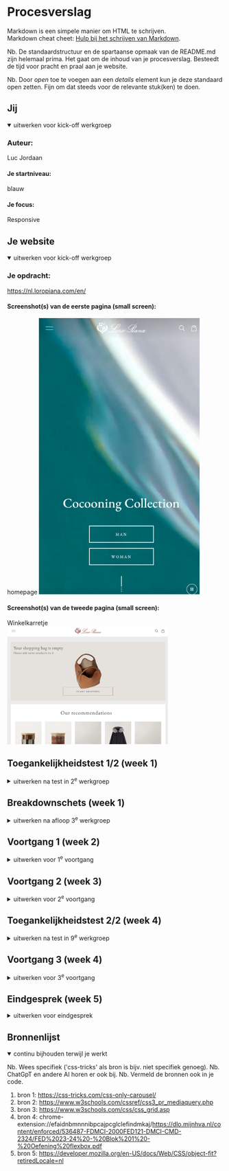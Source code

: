 # Procesverslag
Markdown is een simpele manier om HTML te schrijven.  
Markdown cheat cheet: [Hulp bij het schrijven van Markdown](https://github.com/adam-p/markdown-here/wiki/Markdown-Cheatsheet).

Nb. De standaardstructuur en de spartaanse opmaak van de README.md zijn helemaal prima. Het gaat om de inhoud van je procesverslag. Besteedt de tijd voor pracht en praal aan je website.

Nb. Door *open* toe te voegen aan een *details* element kun je deze standaard open zetten. Fijn om dat steeds voor de relevante stuk(ken) te doen.





## Jij

<details open>
  <summary>uitwerken voor kick-off werkgroep</summary>

  ### Auteur:
  Luc Jordaan

  #### Je startniveau:
  blauw

  #### Je focus:
  Responsive
 
</details>





## Je website

<details open>
  <summary>uitwerken voor kick-off werkgroep</summary>

  ### Je opdracht:
  https://nl.loropiana.com/en/

  #### Screenshot(s) van de eerste pagina (small screen): 
  homepage 
  <img src="readme-images/homepage.png" width="375px" alt="homepage van de website">

  #### Screenshot(s) van de tweede pagina (small screen):
  Winkelkarretje  
  <img src="readme-images/Screenshot 2023-10-02 at 16.37.58.png" width="375px" alt="winkel karretje pagina">
 
</details>



## Toegankelijkheidstest 1/2 (week 1)

<details>
  <summary>uitwerken na test in 2<sup>e</sup> werkgroep</summary>

  ### Bevindingen
  Lijst met je bevindingen die in de test naar voren kwamen:

  <img src="readme-images/Screenshot 2023-10-11 at 20.17.16.png" width="375px" alt="oefening codepen">

  Ik was in week 2 nog totaal niet ver met mijn eigen website. Ik was in de lessen voornamelijk bezig met de opdrachten, en dus niet met mijn website. Dit had als gevolg dat ik eigenlijk alleen een header had zonder vormgeving.

  <img src="readme-images/Screenshot 2023-10-11 at 19.23.28.png" width="375px" alt="bovenkant van WDA checklist">
  <img src="readme-images/Screenshot 2023-10-11 at 19.23.46.png" width="375px" alt="middelste twee paginas WDA checklist">
  <img src="readme-images/Screenshot 2023-10-11 at 19.23.53.png" width="375px" alt="laatste twee pagina's WDA checklist">
 
 
 

</details>



## Breakdownschets (week 1)

<details>
  <summary>uitwerken na afloop 3<sup>e</sup> werkgroep</summary>

  ### de hele pagina: 
  <img src="readme-images/Screenshot 2023-10-02 at 14.05.09.png" width="375px" alt="winkelmandje is leeg in groot scherm">

  ### dynamisch deel (bijv menu): 
  <img src="readme-images/Screenshot 2023-10-02 at 14.05.03.png" width="375px" alt="gesuggesteerde items in groot scherm (slider)">

  ### wellicht nog een dynamisch deel (bijv filter): 
  <img src="readme-images/Screenshot 2023-10-02 at 14.07.07.png" width="375px" alt="slider die groter en kleiner word op de pagina">

</details>





## Voortgang 1 (week 2)

<details>
  <summary>uitwerken voor 1<sup>e</sup> voortgang</summary>

  ### Stand van zaken
  hier dit ging goed & dit was lastig (neem ook screenshots op van delen van je website en code)

  <img src="readme-images/Screenshot 2023-10-02 at 14.08.16.png" width="375px" alt="code van mijn header/ hamburgermenudie niet goed werkt">

  -Ik heb heel lang zitten kloten met een hamburger menu en uiteindelijk is het soort van gelukt, maar ik ben er niet helemaal blij mee.


  ### Agenda voor meeting
  samen met je groepje opstellen

  | student 1      | student 2          | student 3    | student 4        |
  | ---            | ---                | ---          | ---              |
  | dit bespreken  | en dit             | en ik dit    | en dan ik dat    |
  | en dat ook nog | dit als er tijd is | nog een punt | dit wil ik zeker |
  | ...            | ...                | ...          | ...              |


  ### Verslag van meeting
  hier na afloop snel de uitkomsten van de meeting vastleggen

  - punt 1: Ik moet mijn header echt afmaken
  - punt 2: Ik moet eerst even de basis elementen in HTML zetten voordat ik teveel aan mijn vormgeving zit.
  - nog een punt: Mijn background image werkte niet mee.
  - ...

</details>





## Voortgang 2 (week 3)

<details>
  <summary>uitwerken voor 2<sup>e</sup> voortgang</summary>

  ### Stand van zaken
  hier dit ging goed & dit was lastig (neem ook screenshots op van delen van je website en code)

  <img src="readme-images/Screenshot 2023-10-02 at 14.11.18.png" width="375px" alt="screenshot van elementen op tweede pagina">

   <img src="readme-images/Screenshot 2023-10-02 at 16.39.10.png" width="375px" alt="screenshot van lijst van voorgestelde dingen op tweede pagina">


  -Dit is een element van mijn tweede pagina die lastig leek, en die ik wil proberen. 

  -Het voorgestelde deel is eigenlijk een soort slider waarin er elementen bijkomen als je scherm groter word, maar ik weet niet hoe ik dat moet doen dus ik maak het gewoon een grid waar alles onder elkaar valt.


  ### Agenda voor meeting
  samen met je groepje opstellen

  | student 1      | student 2          | student 3    | student 4        |
  | ---            | ---                | ---          | ---              |
  | dit bespreken  | en dit             | en ik dit    | en dan ik dat    |
  | en dat ook nog | dit als er tijd is | nog een punt | dit wil ik zeker |
  | ...            | ...                | ...          | ...              |


  ### Verslag van meeting
  hier na afloop snel de uitkomsten van de meeting vastleggen

  - punt 1: Ik heb de basis elementen in HTML en moet nu gaan beginnen aan de vormgeving
  - punt 2: De vormgeving is moeilijker dan ik dacht, en ik ben al heel veel tijd kwijt daaraan.
  - punt 3: 
- ...

</details>





## Toegankelijkheidstest 2/2 (week 4)

<details>
  <summary>uitwerken na test in 9<sup>e</sup> werkgroep</summary>

  ### Bevindingen
  Lijst met je bevindingen die in de test naar voren kwamen (geef ook aan wat er verbeterd is):

  -Veel van mijn elementen had ik niet in een echte link gemaakt, maar meer gebruikt als filler. Hierdoor werkte de screenreader niet helemaal. Dus ik heb ze vervangen door echte links.
  -Verder werkte het navigeren door de site prima.
  -De screenreader werkte daarna gewoon zoals het hoort.
  -Alleen het element met die slider waar de screenreader steeds "link, link link" zegt moet ik weg halen.


  <img src="readme-images/Screenshot 2023-10-11 at 19.23.28.png" width="375px" alt="bovenkant van WDA checklist">
  <img src="readme-images/Screenshot 2023-10-11 at 19.23.46.png" width="375px" alt="middelste twee paginas WDA checklist">
  <img src="readme-images/Screenshot 2023-10-11 at 19.23.53.png" width="375px" alt="laatste twee pagina's WDA checklist">

</details>





## Voortgang 3 (week 4)

<details>
  <summary>uitwerken voor 3<sup>e</sup> voortgang</summary>

  ### Stand van zaken
  hier dit ging goed & dit was lastig (neem ook screenshots op van delen van je website en code)

  <img src="readme-images/Screenshot 2023-10-11 at 19.33.59.png" width="375px" alt="tweede pagina voorgestelde gedeelte met hidden slider die niet lukte">
  <img src="readme-images/Screenshot 2023-10-11 at 19.34.09.png" width="375px" alt="mijn variant van de voorgestelde gedeelte op de tweede pagina">

  -In de echte site gebruiken zij voor de tweede pagina een soort ingeklapte slider waar je maar twee artikelen tezien krijgt maar waar je door kan klikken naar de rest. Dan in groot scherm zie je ze allemaal. Ik heb lang geprobeerd dit na te maken maar het werd heel lelijk, dus heb ik gekozen om alle content onder elkaar te tonen in klein scherm. Dit vind ik sowieso een betere oplossing want dan kan je gelijk alle content zien.


  ### Agenda voor meeting
  samen met je groepje opstellen

  | student 1      | student 2          | student 3    | student 4        |
  | ---            | ---                | ---          | ---              |
  | dit bespreken  | en dit             | en ik dit    | en dan ik dat    |
  | en dat ook nog | dit als er tijd is | nog een punt | dit wil ik zeker |
  | ...            | ...                | ...          | ...              |


  ### Verslag van meeting
  hier na afloop snel de uitkomsten van de meeting vastleggen

  - punt 1: Ik moet mijn hamburger menu nog fixen. Hij werkt niet als je op de knop drukt en hij schaalt ook niet mee als je naar groot scherm gaat zoals op de echte site.
  - punt 2: Ook moet ik nog bepaalde dingen responsive maken zoals de nav en de section van de tennis schoenen.
  - punt 3: De section van de tennis schoenen is niet helemaal gelukt zoals ik het wilde maar uiteindelijk lijkt het er wel redelijk op, en het schaalt mee als je het kleiner maakt.
  - ...

</details>





## Eindgesprek (week 5)

<details>
  <summary>uitwerken voor eindgesprek</summary>

  ### Je uitkomst - karakteristiek screenshots:
  <img src="readme-images/Screenshot 2023-10-02 at 13.59.38.png" width="375px" alt="uitomst opdracht 1">

  -In het algemeen ben ik best blij met hoe mijn eigen website is geworden. Het heeft zeker het gevoel van de Loro Piana website. Er zijn bepaalde dingen die ik nog zou willen verbeteren maar daar had ik extra hulp bij nodig. Bijvoorbeeld de sliders zou ik mooier willen maken, de nav zou ik nog willen hebben dat die extra stukjes tekst erbij komen als je naar groot scherm gaat. 


  ### Dit ging goed/Heb ik geleerd: 
  Korte omschrijving met plaatjes

  <img src="readme-images/Screenshot 2023-10-02 at 13.46.31.png" width="375px" alt="Responsive heb ik veel geleerd">
  <img src="readme-images/Screenshot 2023-10-11 at 09.35.41.png" width="375px" alt="Responsive deel dat schaalt op groot scherm">
  <img src="readme-images/Screenshot 2023-10-11 at 09.35.53.png" width="375px" alt="Responsive deel op klein sherm">

  -Ik heb veel geleerd over grids gebruiken en hoe ik een website responsive moet. En ik ben vooral trots op deze elementen. Veel elementen in mijn site hebben verschillende interessante grids voor verschillende scherm groottes en dat was leuk om mee te experimenteren. Ook geeft het een duidelijk gevoel van responsiveness.

  ### Dit was lastig/Is niet gelukt:
  Korte omschrijving met plaatjes

  
  <img src="readme-images/Screenshot 2023-10-02 at 13.45.55.png" width="375px" alt="section tennis walk shoes lukt niet">
  <img src="readme-images/Screenshot 2023-10-02 at 14.01.49.png" width="375px" alt="code van section tennis walk shoes">

    -ik had wat problemen met dit gedeelte en het lukte mij niet om het zelf op te lossen. Dus ik ben zo ver gekomen als mij zonder hulp gaat lukken, en de rest laat ik helaas voor wat het is. De vormgeving is uiteindelijk niet het belangrijkste. De moeilijkheid voor mij lag bij het feit dat het een grid in een grid was, en dat hij ook nog is veranderde van vormgeving als hij groot schaalde. Ik heb dit nog nooit hoeven doen.

  <img src="readme-images/Screenshot 2023-10-02 at 13.45.55.png" width="375px" alt="bummer">
  <img src="readme-images/Screenshot 2023-10-11 at 09.41.14.png" width="375px" alt="Responsive nav op de echte site">
  <img src="readme-images/Screenshot 2023-10-11 at 09.40.51.png" width="375px" alt="Responsive nav van mijn site">

Ook lukte het mij niet om de nav helemaal te maken zoals in de echte site, want het veranderde de responsivness van de site. De items uit de hidden hamburger menu kwamen namelijk ineens tevoorschijn in de nav als het groot scherm werd en ik wist niet hoe ik die goed kon positioneren zodat zij gelijk stonden met de rest. Want bij mij was het onder de nav.

Boven zie je de nav op groot scherm van de echte site, daaronder zie je mijn nav.

</details>





## Bronnenlijst

<details open>
  <summary>continu bijhouden terwijl je werkt</summary>

  Nb. Wees specifiek ('css-tricks' als bron is bijv. niet specifiek genoeg). 
  Nb. ChatGpT en andere AI horen er ook bij.
  Nb. Vermeld de bronnen ook in je code.

  1. bron 1: https://css-tricks.com/css-only-carousel/
  2. bron 2: https://www.w3schools.com/cssref/css3_pr_mediaquery.php
  3. bron 3: https://www.w3schools.com/css/css_grid.asp
  4. bron 4: chrome-extension://efaidnbmnnnibpcajpcglclefindmkaj/https://dlo.mijnhva.nl/content/enforced/536487-FDMCI-2000FED121-DMCI-CMD-2324/FED%2023-24%20-%20Blok%201%20-%20Oefening%20flexbox.pdf
  5. bron 5: https://developer.mozilla.org/en-US/docs/Web/CSS/object-fit?retiredLocale=nl

</details>